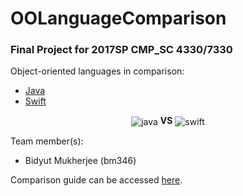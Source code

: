 # OOLanguageComparison

### Final Project for 2017SP CMP_SC 4330/7330

Object-oriented languages in comparison:
* [Java](https://www.oracle.com/java/index.html)
* [Swift](https://developer.apple.com/swift/)

<p align="center">
  <img align="center" src="http://www.myiconfinder.com/uploads/iconsets/128-128-0148ab901cc8f25c9d7d25f6656b1297-java.png" alt="java">
  <b>VS</b>
<img align="center" src="https://cdn4.iconfinder.com/data/icons/logos-3/1300/swift-seeklogo-128.png" alt="swift">
</p>

Team member(s):
* Bidyut Mukherjee (bm346)


Comparison guide can be accessed [here](ComparisonGuide.md).
<!--<br/>(If above link is broken, try [this link](https://github.com/gokussjx/Bm346_OOLanguageComparison/blob/master/ComparisonGuide.md))-->
